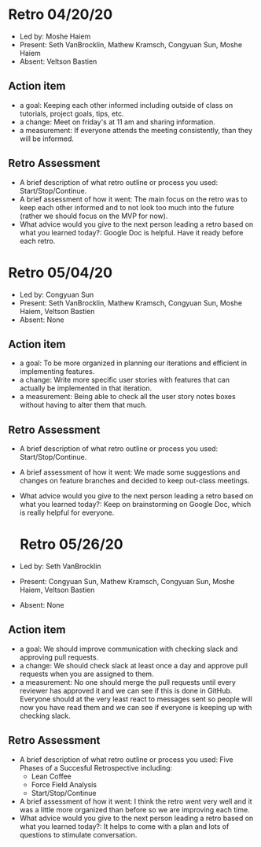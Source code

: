 # Retro 04/20/20

* Led by: Moshe Haiem
* Present: Seth VanBrocklin, Mathew Kramsch, Congyuan Sun, Moshe Haiem
* Absent: Veltson Bastien

## Action item

* a goal: Keeping each other informed including outside of class on tutorials, project goals, tips, etc.  
* a change: Meet on friday's at 11 am and sharing information. 
* a measurement: If everyone attends the meeting consistently, than they will be informed.


## Retro Assessment

* A brief description of what retro outline or process you used: Start/Stop/Continue.
* A brief assessment of how it went: The main focus on the retro was to keep each other informed and to not look too much into the future (rather we should focus on the MVP for now).
* What advice would you give to the next person leading a retro
  based on what you learned today?: Google Doc is helpful. Have it ready before each retro.
  
  
# Retro 05/04/20

* Led by: Congyuan Sun
* Present: Seth VanBrocklin, Mathew Kramsch, Congyuan Sun, Moshe Haiem, Veltson Bastien
* Absent: None

## Action item

* a goal: To be more organized in planning our iterations and efficient in implementing features.
* a change: Write more specific user stories with features that can actually be implemented in that iteration.
* a measurement: Being able to check all the user story notes boxes without having to alter them that much.


## Retro Assessment

* A brief description of what retro outline or process you used: Start/Stop/Continue.
* A brief assessment of how it went: We made some suggestions and changes on feature branches and decided to keep out-class meetings.
* What advice would you give to the next person leading a retro
  based on what you learned today?: Keep on brainstorming on Google Doc, which is really helpful for everyone.
  
  
  # Retro 05/26/20

* Led by: Seth VanBrocklin
* Present: Congyuan Sun, Mathew Kramsch, Congyuan Sun, Moshe Haiem, Veltson Bastien
* Absent: None

## Action item

* a goal: We should improve communication with checking slack and approving pull requests. 
* a change: We should check slack at least once a day and approve pull requests when you are assigned to them. 
* a measurement: No one should merge the pull requests until every reviewer has approved it and we can see if this is done in GitHub. Everyone should at the very least react to messages sent so people will now you have read them and we can see if everyone is keeping up with checking slack. 


## Retro Assessment

* A brief description of what retro outline or process you used: Five Phases of a Succesful Retrospective including:
    * Lean Coffee
    * Force Field Analysis
    * Start/Stop/Continue
* A brief assessment of how it went: I think the retro went very well and it was a little more organized than before so we are improving each time. 
* What advice would you give to the next person leading a retro based on what you learned today?: It helps to come with a plan and lots of questions to stimulate conversation.
